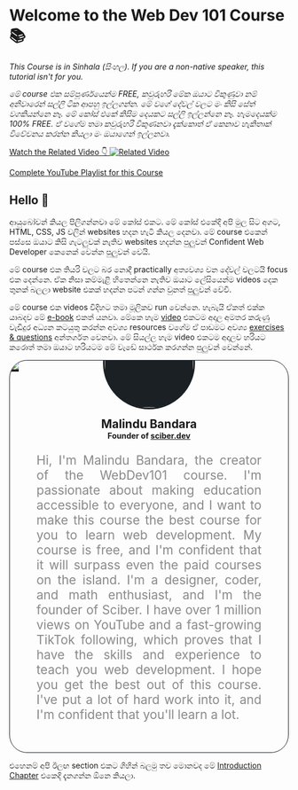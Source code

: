 # Welcome to the Web Dev 101 Course 📚

*This Course is in Sinhala (සිංහල). If you are a non-native speaker, this tutorial isn't for you.*

*මේ course එක සම්පූර්ණයෙන්ම FREE, කවුරුහරි මේක ඔයාට විකුණුවා නම් අනිවාරෙන් සල්ලි ටික ආපහු ඉල්ලගන්න. මේ වගේ දේවල් වලට මං කිසි සේත් වගකියන්නෙ නෑ. මේ කෝස් එකේ කිසිම දෙයකට සල්ලි ඉල්ලන්නෙ නෑ. හැමදෙයක්ම 100% FREE. ඒ වගේම තමා කවුරුහරි විකුණනවා දැක්කොත් ඒ කෙනාව හැකිතාක් විවේචනය කරන්න කියලා මං ඔයාගෙන් ඉල්ලනවා.*

[Watch the Related Video 👇 ![Related Video](https://i3.ytimg.com/vi/DI41YuUqQCE/maxresdefault.jpg)](https://www.youtube.com/watch?v=DI41YuUqQCE)



[Complete YouTube Playlist for this Course](https://www.youtube.com/playlist?list=PLPakpWqrbWwxN42PUqe3yhJFpJios5bxE)

## Hello 👋

ආයුබෝවන් කියල පිලිගන්නවා මේ කෝස් එකට. මේ කෝස් එකේදි අපි මුල සිට අගට, HTML, CSS, JS වලින් websites හදන හැටි කියල දෙනවා. මේ course එකෙන් පස්සෙ ඔයාට කිසි ගැටලුවක් නැතිව websites හදන්න පුලුවන් Confident Web Developer කෙනෙක් වෙන්න පුලුවන් වෙයි.

මේ course එක තියරි වලට බර නොදී practically අත්‍යවශ්‍ය වන දේවල් වලටයි focus එක දෙන්නෙ. ඒක නිසා කම්මැළි හිතෙන්නෙ නැතිව ඔයාට ලේසියෙන්ම videos දෙක තුනක් බලලා website එකක් හදන්න පටන් ගන්න වුනත් පුලුවන් වේවි.

මේ course එක videos විදිහට තමා මූලිකව run වෙන්නෙ. හැබැයි ඒකත් එක්ක යාබදව මේ [e-book](how-to-use-book.md) එකත් යනවා. මේකෙ හැම [video](how-to-use-videos.md) එකටම අදාල අමතර කරුණු වැඩිදුර අධ්‍යන කටයුතු කරන්න අවශ්‍ය resources වගේම ඒ පාඩමට අවශ්‍ය [exercises & questions](exercises.md) අන්තර්ගත වෙනවා. මේ සියල්ල හැම video එකටම අදාලව හරියට කරොත් තමා ඔයාට හරියටම මේ වැඩේ සාර්ථක කරගන්න පුලුවන් වෙන්නේ.

<div style="  overflow: hidden;
padding:0 0  2rem 0;
                border-radius:2rem;
        border:1px solid #1B2025; 
        margin:0;">
<img src="https://thisismalindu.com/webdev101/cover.png" style="border-bottom:4px solid #1B2025;">
<div style="
display:flex;
flex-direction:column;
        align-items:center;
        justify-content:center;margin:0; text-align:center;">
<p><a href="https://thisismalindu.com/ig" target="_blank"><img style=" background-color:#1B2025;
border:3px solid #1B2025; cursor:pointer; 
        border-radius:50%;
        width:10rem;margin:0; margin-top:-7rem;" src="https://thisismalindu.com/webdev101/dp.jpg" alt="Malindu Bandara Portrait"></a></p>
<div style="padding:0;
        display:flex;
        flex-direction:column;
        gap:0;margin:0;">
<h2 style="margin:0; ">Malindu Bandara</h2>
<h4 style="margin:0; opacity:0.1 font-weight:normal;">Founder of <a href="https://sciber.dev/yt" target="_blank">sciber.dev</a></h4>
</div>
</div>
<p style="padding:0 3rem; opacity:0.5; font-size:1.4rem; text-align:justify;">
Hi, I'm Malindu Bandara, the creator of the WebDev101 course. I'm passionate about making education
accessible to everyone, and I want to make this course the best course for you to learn web development. My
course is free, and I'm confident that it will surpass even the paid courses on the island.
I'm a designer, coder, and math enthusiast, and I'm the founder of Sciber. I have over 1 million views on
YouTube and a fast-growing TikTok following, which proves that I have the skills and experience to teach you
web development.
I hope you get the best out of this course. I've put a lot of hard work into it, and I'm confident that
you'll learn a lot.
</p>
</div>

එහෙනම් අපි ඊලඟ section එකට ගිහින් බලමු තව මොනවද මේ [Introduction Chapter](readme.md) එකෙදි දැනගන්න ඕනෙ කියලා.
